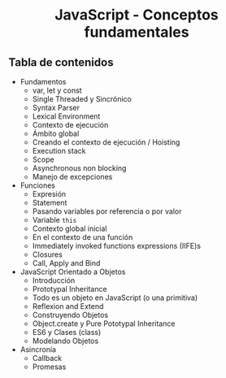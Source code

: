 <h1 align="center">JavaScript - Conceptos fundamentales</h1>

## Tabla de contenidos

- Fundamentos
    - var, let y const
    - Single Threaded y Sincrónico
    - Syntax Parser
    - Lexical Environment
    - Contexto de ejecución
    - Ámbito global
    - Creando el contexto de ejecución / Hoisting
    - Execution stack
    - Scope
    - Asynchronous non blocking
    - Manejo de excepciones
- Funciones
    - Expresión
    - Statement
    - Pasando variables por referencia o por valor
    - Variable `this`
    - Contexto global inicial
    - En el contexto de una función
    - Immediately invoked functions expressions (IIFE)s
    - Closures
    - Call, Apply and Bind
- JavaScript Orientado a Objetos
    - Introducción
    - Prototypal Inheritance
    - Todo es un objeto en JavaScript (o una primitiva)
    - Reflexion and Extend
    - Construyendo Objetos
    - Object.create y Pure Pototypal Inheritance
    - ES6 y Clases (class)
    - Modelando Objetos
- Asincronía
    - Callback
    - Promesas
